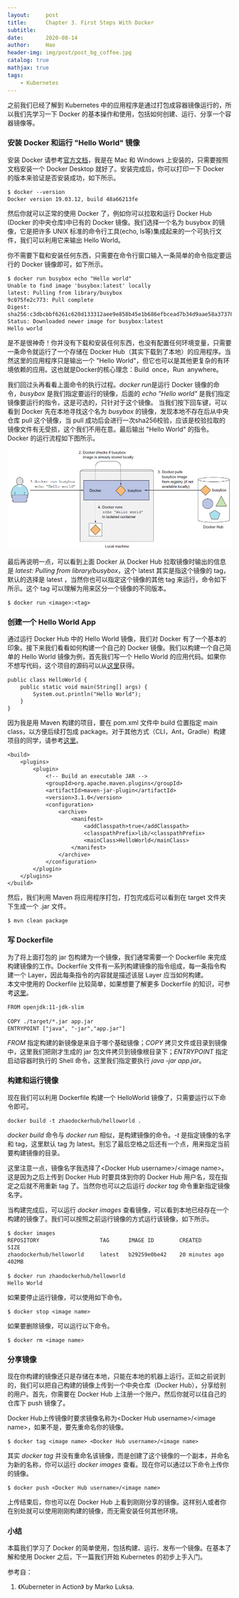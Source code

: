 ```yaml
---
layout:     post
title:      Chapter 3. First Steps With Docker
subtitle:   
date:       2020-08-14
author:     Hao
header-img: img/post/post_bg_coffee.jpg
catalog: true
mathjax: true
tags:
    - Kubernetes
---
```


之前我们已经了解到 Kubernetes 中的应用程序是通过打包成容器镜像运行的，所以我们先学习一下 Docker 的基本操作和使用，包括如何创建、运行、分享一个容器镜像等。

### 安装 Docker 和运行 "Hello World" 镜像

安装 Docker 请参考[官方文档](https://docs.docker.com/get-docker/)，我是在 Mac 和 Windows 上安装的，只需要按照文档安装一个 Docker Desktop 就好了。安装完成后，你可以打印一下 Docker 的版本来验证是否安装成功，如下所示。

```
$ docker --version
Docker version 19.03.12, build 48a66213fe
```
然后你就可以正常的使用 Docker 了，例如你可以拉取和运行 Docker Hub (Docker 的中央仓库)中已有的 Docker 镜像。我们选择一个名为 busybox 的镜像，它是把许多 UNIX 标准的命令行工具(echo, ls等)集成起来的一个可执行文件，我们可以利用它来输出 Hello World。

你不需要下载和安装任何东西，只需要在命令行窗口输入一条简单的命令指定要运行的 Docker 镜像即可，如下所示。

```
$ docker run busybox echo "Hello world"
Unable to find image 'busybox:latest' locally
latest: Pulling from library/busybox
9c075fe2c773: Pull complete
Digest: sha256:c3dbcbbf6261c620d133312aee9e858b45e1b686efbcead7b34d9aae58a37378
Status: Downloaded newer image for busybox:latest
Hello world
```

是不是很神奇！你并没有下载和安装任何东西，也没有配置任何环境变量，只需要一条命令就运行了一个存储在 Docker Hub（其实下载到了本地）的应用程序。当然这里的应用程序只是输出一个 "Hello World"，但它也可以是其他更复杂的有环境依赖的应用。这也就是Docker的核心理念：Build once，Run anywhere。

我们回过头再看看上面命令的执行过程。*docker run*是运行 Docker 镜像的命令，*busybox* 是我们指定要运行的镜像，后面的 *echo "Hello world"* 是我们指定镜像要运行的指令，这是可选的，只针对于这个镜像。
当我们按下回车键，可以看到 Docker 先在本地寻找这个名为 *busybox* 的镜像，发现本地不存在后从中央仓库 pull 这个镜像，当 pull 成功后会进行一次sha256校验，应该是校验拉取的镜像文件有无受损，这个我们不用在意。最后输出 "Hello World" 的指令。Docker 的运行流程如下图所示。

![img](/img/post/post_dockerRun.png)

最后再说明一点，可以看到上面 Docker 从 Docker Hub 拉取镜像时输出的信息是 *latest: Pulling from library/busybox*，这个 latest 其实是指这个镜像的 tag，默认的选择是 latest ，当然你也可以指定这个镜像的其他 tag 来运行，命令如下所示。这个 tag 可以理解为用来区分一个镜像的不同版本。

```
$ docker run <image>:<tag>
```

### 创建一个 Hello World App

通过运行 Docker Hub 中的 Hello World 镜像，我们对 Docker 有了一个基本的印象。接下来我们看看如何构建一个自己的 Docker 镜像。我们以构建一个自己简单的 Hello World 镜像为例，首先我们写一个 Hello World 的应用代码。如果你不想写代码，这个项目的源码可以从[这里](https://github.com/haozhangms/Kubernetes_blog/tree/master/FirstStepsWithDocker)获得。

```
public class HelloWorld {
    public static void main(String[] args) {
        System.out.println("Hello World");
    }
}
```

因为我是用 Maven 构建的项目，要在 pom.xml 文件中 build 位置指定 main class，以方便后续打包成 package。对于其他方式（CLI，Ant，Gradle）构建项目的同学，请参考[这里](https://stackoverflow.com/questions/9689793/cant-execute-jar-file-no-main-manifest-attribute)。

```
<build>
    <plugins>
        <plugin>
            <!-- Build an executable JAR -->
            <groupId>org.apache.maven.plugins</groupId>
            <artifactId>maven-jar-plugin</artifactId>
            <version>3.1.0</version>
            <configuration>
                <archive>
                    <manifest>
                        <addClasspath>true</addClasspath>
                        <classpathPrefix>lib/<classpathPrefix>
                        <mainClass>HelloWorld</mainClass>
                    </manifest>
                </archive>
            </configuration>
        </plugin>
    </plugins>
</build>
```

然后，我们利用 Maven 将应用程序打包，打包完成后可以看到在 target 文件夹下生成一个 .jar 文件。

```
$ mvn clean package
```

### 写 Dockerfile

为了将上面打包的 jar 包构建为一个镜像，我们通常需要一个 Dockerfile 来完成构建镜像的工作。Dockerfile 文件有一系列构建镜像的指令组成，每一条指令构建一个 Layer，因此每条指令的内容就是描述该层 Layer 应当如何构建。\
本文中使用的 Dockerfile 比较简单，如果想要了解更多 Dockerfile 的知识，可参考[这里](https://docs.docker.com/develop/develop-images/dockerfile_best-practices/)。

```
FROM openjdk:11-jdk-slim

COPY ./target/*.jar app.jar
ENTRYPOINT ["java", "-jar","app.jar"]
```

*FROM* 指定构建的新镜像是来自于哪个基础镜像；*COPY* 拷贝文件或目录到镜像中，这里我们把刚才生成的 jar 包文件拷贝到镜像根目录下；*ENTRYPOINT* 指定启动容器时执行的 Shell 命令，这里我们指定要执行 *java -jar app.jar*。

### 构建和运行镜像

现在我们可以利用 Dockerfile 构建一个 HelloWorld 镜像了，只需要运行以下命令即可。

```
docker build -t zhaodockerhub/helloworld .
```

*docker build* 命令与 *docker run* 相似，是构建镜像的命令。*-t* 是指定镜像的名字和 tag，这里默认 tag 为 latest。别忘了最后空格之后还有一个点，用来指定当前要构建镜像的目录。

这里注意一点，镜像名字我选择了\<Docker Hub username>/\<image name>。这是因为之后上传到 Docker Hub 时要具体到你的 Docker Hub 用户名，现在指定之后就不用重新 tag 了。当然你也可以之后运行 *docker tag* 命令重新指定镜像名字。

当构建完成后，可以运行 *docker images* 查看镜像，可以看到本地已经存在一个构建的镜像了。我们可以按照之前运行镜像的方式运行该镜像，如下所示。

```
$ docker images
REPOSITORY                   TAG      IMAGE ID        CREATED             SIZE
zhaodockerhub/helloworld     latest   b29259e0be42    20 minutes ago      402MB

$ docker run zhaodockerhub/helloworld
Hello World
```

如果要停止运行镜像，可以使用如下命令。

```
$ docker stop <image name>
```

如果要删除镜像，可以运行以下命令。

```
$ docker rm <image name>
```

### 分享镜像

现在你构建的镜像还只是存储在本地，只能在本地的机器上运行。正如之前说到的，我们可以把自己构建的镜像上传到一个中央仓库（Docker Hub），分享给别的用户。首先，你需要在 Docker Hub 上注册一个账户。然后你就可以往自己的仓库下 push 镜像了。

Docker Hub上传镜像时要求镜像名称为\<Docker Hub username>/\<image name>，如果不是，要先重命名你的镜像。

```
$ docker tag <image name> <Docker Hub username>/<image name>
```

其实 *docker tag* 并没有重命名该镜像，而是创建了这个镜像的一个副本，并命名为新的名称，你可以运行 *docker images* 查看。现在你可以通过以下命令上传你的镜像。

```
$ docker push <Docker Hub username>/<image name>
```

上传结束后，你也可以在 Docker Hub 上看到刚刚分享的镜像。这样别人或者你在别处就可以使用刚刚构建的镜像，而无需安装任何其他环境。

### 小结

本篇我们学习了 Docker 的简单使用，包括构建、运行、发布一个镜像。在基本了解和使用 Docker 之后，下一篇我们开始 Kubernetes 的初步上手入门。

参考自：
1. 《Kuberneter in Action》 by Marko Luksa.

